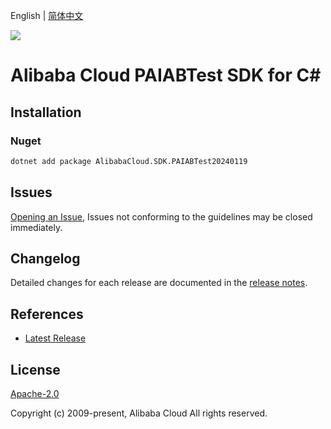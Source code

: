 English | [简体中文](README-CN.md)

![](https://aliyunsdk-pages.alicdn.com/icons/AlibabaCloud.svg)

# Alibaba Cloud PAIABTest SDK for C#

## Installation

### Nuget

```bash
dotnet add package AlibabaCloud.SDK.PAIABTest20240119
```

## Issues

[Opening an Issue](https://github.com/aliyun/alibabacloud-csharp-sdk/issues/new), Issues not conforming to the guidelines may be closed immediately.

## Changelog

Detailed changes for each release are documented in the [release notes](./ChangeLog.md).

## References

* [Latest Release](https://github.com/aliyun/alibabacloud-csharp-sdk/)

## License

[Apache-2.0](http://www.apache.org/licenses/LICENSE-2.0)

Copyright (c) 2009-present, Alibaba Cloud All rights reserved.
